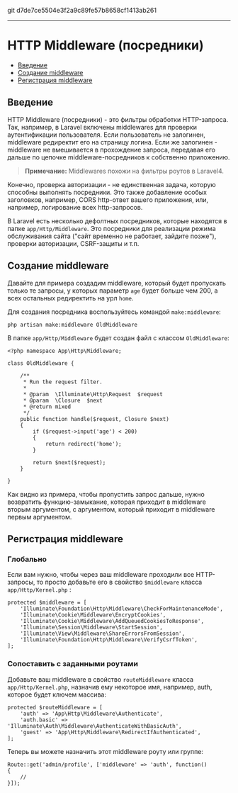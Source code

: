 git d7de7ce5504e3f2a9c89fe57b8658cf1413ab261

---

# HTTP Middleware (посредники)

- [Введение](#introduction)
- [Создание middleware](#defining-middleware)
- [Регистрация middleware](#registering-middleware)

<a name="introduction"></a>
## Введение

HTTP Middleware (посредники) - это фильтры обработки HTTP-запроса. Так, например, в Laravel включены middlewares для проверки аутентификации пользователя. Если пользователь не залогинен, middleware редиректит его на страницу логина. Если же залогинен - middleware не вмешивается в прохождение запроса, передавая его дальше по цепочке middleware-посредников к собственно приложению.

> **Примечание:** Middlewares похожи на фильтры роутов в Laravel4.

Конечно, проверка авторизации - не единственная задача, которую способны выполнять посредники. Это также добавление особых заголовков, например, CORS http-ответ вашего приложения, или, например, логирование всех http-запросов.

В Laravel есть несколько дефолтных посредников, которые находятся в папке `app/Http/Middleware`. Это посредники для реализации режима обслуживания сайта ("сайт временно не работает, зайдите позже"), проверки авторизации, CSRF-защиты и т.п.

<a name="defining-middleware"></a>
## Создание middleware

Давайте для примера создадим middleware, который будет пропускать только те запросы, у которых параметр `age` будет больше чем 200, а всех остальных редиректить на урл `home`.

Для создания посредника воспользуйтесь командой `make:middleware`:

	php artisan make:middleware OldMiddleware

В папке `app/Http/Middleware` будет создан файл с классом `OldMiddleware`: 

	<?php namespace App\Http\Middleware;

	class OldMiddleware {

		/**
		 * Run the request filter.
		 *
		 * @param  \Illuminate\Http\Request  $request
		 * @param  \Closure  $next
		 * @return mixed
		 */
		public function handle($request, Closure $next)
		{
			if ($request->input('age') < 200)
			{
				return redirect('home');
			}

			return $next($request);
		}

	}

Как видно из примера, чтобы пропустить запрос дальше, нужно возвратить функцию-замыкание, которая приходит в middleware вторым аргументом, с аргументом, который приходит в middleware первым аргументом.

<a name="registering-middleware"></a>
## Регистрация middleware

### Глобально

Если вам нужно, чтобы через ваш middleware проходили все HTTP-запросы, то просто добавьте его в свойство `$middleware` класса `app/Http/Kernel.php` :

	protected $middleware = [
		'Illuminate\Foundation\Http\Middleware\CheckForMaintenanceMode',
		'Illuminate\Cookie\Middleware\EncryptCookies',
		'Illuminate\Cookie\Middleware\AddQueuedCookiesToResponse',
		'Illuminate\Session\Middleware\StartSession',
		'Illuminate\View\Middleware\ShareErrorsFromSession',
		'Illuminate\Foundation\Http\Middleware\VerifyCsrfToken',
	];

### Сопоставить с заданными роутами

Добавьте ваш middleware в свойство `routeMiddleware` класса `app/Http/Kernel.php`, назначив ему некоторое имя, например, auth, которое будет ключем массива:

	protected $routeMiddleware = [
		'auth' => 'App\Http\Middleware\Authenticate',
		'auth.basic' => 'Illuminate\Auth\Middleware\AuthenticateWithBasicAuth',
		'guest' => 'App\Http\Middleware\RedirectIfAuthenticated',
	];

Теперь вы можете назначить этот middleware роуту или группе:

	Route::get('admin/profile', ['middleware' => 'auth', function()
	{
		//
	}]);